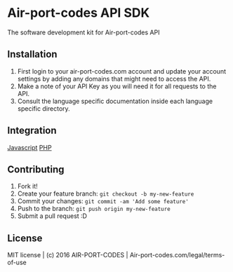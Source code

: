 # Air-port-codes API SDK

The software development kit for Air-port-codes API

## Installation

1. First login to your air-port-codes.com account and update your account settings by adding any domains that might need to access the API. 
2. Make a note of your API Key as you will need it for all requests to the API.
3. Consult the language specific documentation inside each language specific directory.

## Integration
[Javascript](https://github.com/airportcodes/API-SDK/tree/master/javascript)
[PHP](https://github.com/airportcodes/API-SDK/tree/master/php)

## Contributing

1. Fork it!
2. Create your feature branch: `git checkout -b my-new-feature`
3. Commit your changes: `git commit -am 'Add some feature'`
4. Push to the branch: `git push origin my-new-feature`
5. Submit a pull request :D

## License

MIT license | (c) 2016 AIR-PORT-CODES | Air-port-codes.com/legal/terms-of-use